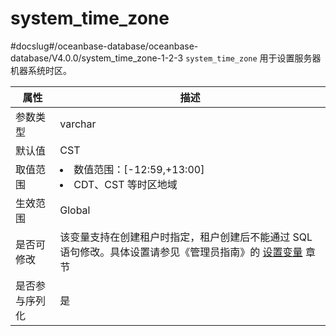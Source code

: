 system_time_zone
=====================================
#docslug#/oceanbase-database/oceanbase-database/V4.0.0/system_time_zone-1-2-3
`system_time_zone` 用于设置服务器机器系统时区。


| **属性**  |                                                              **描述**                                                              |
|---------|----------------------------------------------------------------------------------------------------------------------------------|
| 参数类型    | varchar                                                                                                                          |
| 默认值     | CST                                                                                                                              |
| 取值范围    | <li> 数值范围：\[-12:59,+13:00\]   <li> CDT、CST 等时区地域    |
| 生效范围    | Global                                                                                                                           |
| 是否可修改   | 该变量支持在创建租户时指定，租户创建后不能通过 SQL 语句修改。具体设置请参见《管理员指南》的 [设置变量](../../500.administrator-guide/600.basic-database-management/200.configuration-management/300.set-variables.md) 章节                          |
| 是否参与序列化 | 是                                                                                                                                |
